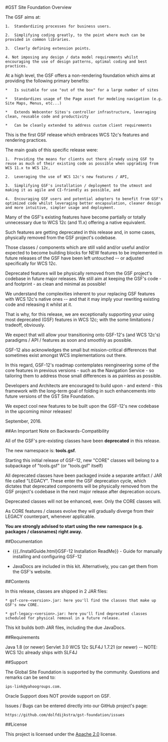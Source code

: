 <!--
 Copyright 2012 Oracle Corporation. All Rights Reserved.

 Licensed under the Apache License, Version 2.0 (the "License");
 you may not use this file except in compliance with the License.
 You may obtain a copy of the License at

 http://www.apache.org/licenses/LICENSE-2.0

 Unless required by applicable law or agreed to in writing, software
 distributed under the License is distributed on an "AS IS" BASIS,
 WITHOUT WARRANTIES OR CONDITIONS OF ANY KIND, either express or implied.
 See the License for the specific language governing permissions and
 limitations under the License.
-->

#GST Site Foundation Overview

The GSF aims at:

	1.	Standardizing processes for business users.

	2.	Simplifying coding greatly, to the point where much can be provided in common libraries.

	3.	Clearly defining extension points.
	
	4. Not imposing any design / data model requirements whilst encouraging the use of design patterns, optimal coding and best practices.   

At a high level, the GSF offers a non-rendering foundation which aims at providing the following primary benefits:

	*	Is suitable for use "out of the box" for a large number of sites

	*	Standardizes usage of the Page asset for modeling navigation (e.g. Site Maps, Menus, etc...)
	
	*	Extends Webcenter Sites's controller infrastructure, leveraging clean, reusable code and productivity 

	*	Can be cleanly extended to address custom client requirements

This is the first GSF release which embraces WCS 12c's features and rendering practices.

The main goals of this specific release were:

	1.	Providing the means for clients out there already using GSF to reuse as much of their existing code as possible when upgrading from WCS 11.x to WCS 12c,

	2.	Leveraging the use of WCS 12c's new features / API,

	3.	Simplifying GSF's installation / deployment to the utmost and making it as agile and CI-friendly as possible, and

	4.	Encouraging GSF users and potential adopters to benefit from GSF's optimized code whilst leveraging better encapsulation, cleaner design and more intuitive, simpler usage and deployment.

Many of the GSF's existing features have become partially or totally unnecessary due to WCS 12c (and 11.x) offering a native equivalent.

Such features are getting deprecated in this release and, in some cases, physically removed from the GSF project's codebase.

Those classes / components which are still valid and/or useful and/or expected to become building blocks for NEW features to be
implemented in future releases of the GSF have been left untouched -- or adjusted specifically for WCS 12c.

Deprecated features will be physically removed from the GSF project's codebase in future major releases. We still aim at keeping the GSF's code - and footprint - as clean and minimal as possible!

We understand the complexities inherent to your replacing GSF features with WCS 12c's native ones -- and that it may imply
your rewriting existing code and releasing it whilst at it.

That is why, for this release, we are exceptionally supporting your using most deprecated (GSF) features in WCS 12c; with
the some limitations / tradeoff, obviously.

We expect that will allow your transitioning onto GSF-12's (and WCS 12c's) paradigms / API / features as
soon and smoothly as possible.

GSF-12 also acknowledges the small but mission-critical differences that sometimes exist amongst WCS implementations
out there.

In this regard, GSF-12's roadmap contemplates reengineering some of the core features in previous versions - such as the
Navigation Service - so tailoring them to address those small differences is as painless as possible.

Developers and Architects are encouraged to build upon - and extend - this framework with the long-term goal of folding
in such enhancements into future versions of the GST Site Foundation.

We expect cool new features to be built upon the GSF-12's new codebase in the upcoming minor releases!

September, 2016.

##An Important Note on Backwards-Compatibility

All of the GSF's pre-existing classes have been **deprecated** in this release.

The new namespace is: **tools.gsf**.

Starting this initial release of GSF-12, new "CORE" classes will belong to a subpackage of "tools.gsf" (or "tools.gsf" itself) 

All deprecated classes have been packaged inside a separate artifact / JAR file called "LEGACY". These enter the GSF	deprecation cycle, which dictates that deprecated components will be physically removed from the GSF project's codebase in the next major release after deprecation occurs.

Deprecated classes will not be enhanced, ever. Only the CORE classes will.

As CORE features / classes evolve they will gradually diverge from their LEGACY counterpart, whenever applicable.  

**You are strongly advised to start using the new namespace (e.g. packages / classnames) right away.** 

##Documentation

* {{{./InstallGuide.html}GSF-12 Installation ReadMe}} - Guide for manually installing and configuring GSF-12

* JavaDocs are included in this kit. Alternatively, you can get them from the GSF's website.

##Contents

In this release, classes are shipped in 2 JAR files:
    
	* gsf-core-<version>.jar: here you'll find the classes that make up GSF's new CORE.    
    
	* gsf-legacy-<version>.jar: here you'll find deprecated classes scheduled for physical removal in a future release.
	
This kit builds both JAR files, including the due JavaDocs. 

##Requirements

Java 1.8 (or newer)
Servlet 3.0
WCS 12c
SLF4J 1.7.21 (or newer) -- NOTE: WCS 12c already ships with SLF4J

##Support

The Global Site Foundation is supported by the community. Questions and remarks can be send to:

	ips-link@yahoogroups.com. 

Oracle Support does NOT provide support on GSF.

Issues / Bugs can be entered directly into our GitHub project's page:

	https://github.com/dolfdijkstra/gst-foundation/issues

##License

This project is licensed under the [Apache 2.0](http://www.apache.org/licenses/LICENSE-2.0.html) license.

